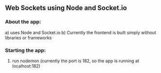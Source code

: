## Web Sockets using Node and Socket.io

### About the app:
a) uses Node and Socket.io
b) Currently the frontend is built simply without libraries or frameworks

### Starting the app:
1) run nodemon (currently the port is 182, so the app is running at localhost:182)

